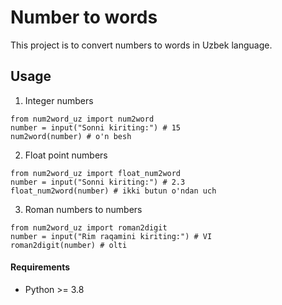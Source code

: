 # Number to words
This project is to convert numbers to words in Uzbek language.
## Usage
1. Integer numbers
```code
from num2word_uz import num2word
number = input("Sonni kiriting:") # 15
num2word(number) # o'n besh
```
2. Float point numbers
```code
from num2word_uz import float_num2word
number = input("Sonni kiriting:") # 2.3
float_num2word(number) # ikki butun o'ndan uch
```
3. Roman numbers to numbers
```code
from num2word_uz import roman2digit
number = input("Rim raqamini kiriting:") # VI
roman2digit(number) # olti
```
#### Requirements
- Python >= 3.8
